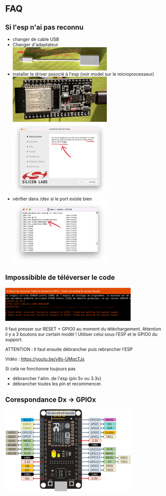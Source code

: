 # FAQ
## Si l'esp n'ai pas reconnu
- changer de cable USB
- Changer d'adaptateur <br><img src="../FAQ/Images/IMG_8334.jpg" width="300">
- installer le driver associé à l'esp (voir model sur le microprocesseur) <br><img src="../FAQ/Images/IMG_8332.jpg" width="300"> <br><img src="../FAQ/Images/Install-CP210x-VCP-Driver 2022-01-29 16-10-44.png" width="300">
- vérifier dans /dev si le port existe bien <br><img src="../FAQ/Images/terminal.png" width="300"> 

## Impossibible de téléverser le code

<img src="../FAQ/Images/upload-error.png" width="400"> 

Il faut presser sur RESET + GPIO0 au moment du téléchargement. Attention il y a 3 boutons sur certain modèl ! Utiliser celui sous l’ESP et le GPIO0 du support.

ATTENTION : Il faut ensuite débrancher puis rebrancher l’ESP

Vidéo : https://youtu.be/v8s-UMqcTJs 

Si cela ne fonctionne toujours pas
- débrancher l'alim. de l'esp (pin 5v ou 3.3v)
- débrancher toutes les pin et recommencer.

## Corespondance Dx -> GPIOx
<img src="../FAQ/Images/ESP8266-NodeMCU-kit-12-E-pinout-gpio-pin.png" width="400"> 
